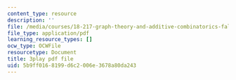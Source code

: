 ```yaml
---
content_type: resource
description: ''
file: /media/courses/18-217-graph-theory-and-additive-combinatorics-fall-2019/5b9ff0168199d6c2006e3678a80da243_buEtwpGvQpI.pdf
file_type: application/pdf
learning_resource_types: []
ocw_type: OCWFile
resourcetype: Document
title: 3play pdf file
uid: 5b9ff016-8199-d6c2-006e-3678a80da243
---
```

